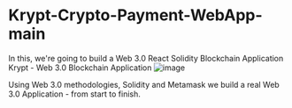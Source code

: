 # Krypt-Crypto-Payment-WebApp-main
 In this, we're going to build a Web 3.0 React Solidity Blockchain Application
 Krypt - Web 3.0 Blockchain Application
![image](https://github.com/Himanshunegi0332/Krypt-Crypto-Payment-WebApp-main/assets/108523408/bd67260c-b79a-4674-bb6c-e5eb96c2f669)

Using Web 3.0 methodologies, Solidity and Metamask we build a real Web 3.0 Application - from start to finish.
